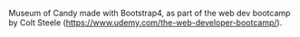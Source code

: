 Museum of Candy made with Bootstrap4, as part of the web dev bootcamp by Colt Steele (https://www.udemy.com/the-web-developer-bootcamp/).